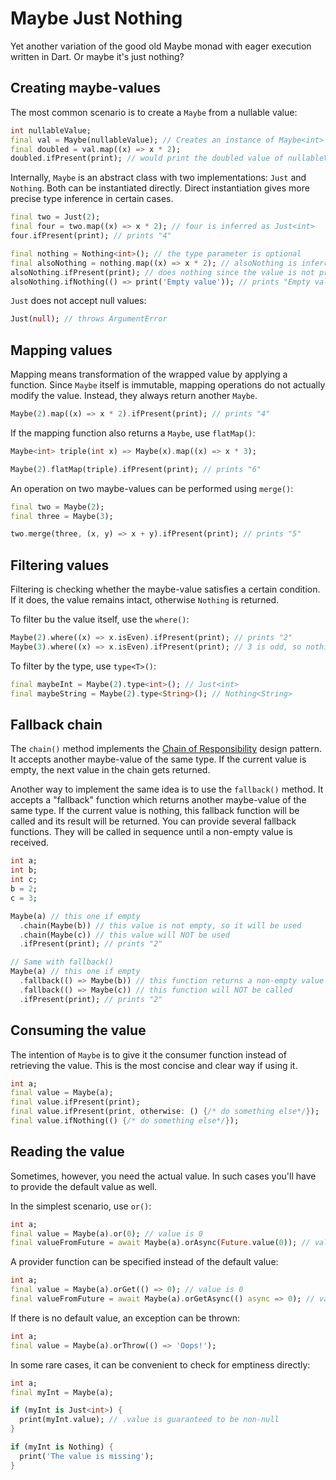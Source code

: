 # Maybe Just Nothing
Yet another variation of the good old Maybe monad with eager execution written in Dart. 
Or maybe it\'s just nothing?

## Creating maybe-values
The most common scenario is to create a `Maybe` from a nullable value:
```dart
int nullableValue;
final val = Maybe(nullableValue); // Creates an instance of Maybe<int>
final doubled = val.map((x) => x * 2);
doubled.ifPresent(print); // would print the doubled value of nullableValue if it's not null
```

Internally, `Maybe` is an abstract class with two implementations: `Just` and `Nothing`. 
Both can be instantiated directly. Direct instantiation gives more precise type inference in certain cases.

```dart
final two = Just(2);
final four = two.map((x) => x * 2); // four is inferred as Just<int>
four.ifPresent(print); // prints "4"

final nothing = Nothing<int>(); // the type parameter is optional
final alsoNothing = nothing.map((x) => x * 2); // alsoNothing is inferred as Nothing<int>
alsoNothing.ifPresent(print); // does nothing since the value is not present
alsoNothing.ifNothing(() => print('Empty value')); // prints "Empty value"
```

`Just` does not accept null values:

```dart
Just(null); // throws ArgumentError
```

## Mapping values
Mapping means transformation of the wrapped value by applying a function. 
Since `Maybe` itself is immutable, mapping operations do not actually modify the value.
Instead, they always return another `Maybe`. 
```dart
Maybe(2).map((x) => x * 2).ifPresent(print); // prints "4"
```

If the mapping function also returns a `Maybe`, use `flatMap()`:
```dart
Maybe<int> triple(int x) => Maybe(x).map((x) => x * 3);

Maybe(2).flatMap(triple).ifPresent(print); // prints "6"
```

An operation on two maybe-values can be performed using `merge()`:
```dart
final two = Maybe(2);
final three = Maybe(3);

two.merge(three, (x, y) => x + y).ifPresent(print); // prints "5"
```

## Filtering values
Filtering is checking whether the maybe-value satisfies a certain condition. If it does, 
the value remains intact, otherwise `Nothing` is returned. 

To filter bu the value itself, use the `where()`: 
```dart
Maybe(2).where((x) => x.isEven).ifPresent(print); // prints "2"
Maybe(3).where((x) => x.isEven).ifPresent(print); // 3 is odd, so nothing happens
```

To filter by the type, use `type<T>()`:
```dart
final maybeInt = Maybe(2).type<int>(); // Just<int>
final maybeString = Maybe(2).type<String>(); // Nothing<String>
```

## Fallback chain
The `chain()` method implements the [Chain of Responsibility] design pattern. It accepts another
maybe-value of the same type. If the current value is empty, the next value in the chain gets returned.

Another way to implement the same idea is to use the `fallback()` method. It accepts a "fallback" 
function which returns another maybe-value of the same type. If the current value is nothing, 
this fallback function will be called and its result will be returned. You can provide several fallback functions. 
They will be called in sequence until a non-empty value is received.


```dart
int a;
int b;
int c;
b = 2;
c = 3;

Maybe(a) // this one if empty
  .chain(Maybe(b)) // this value is not empty, so it will be used
  .chain(Maybe(c)) // this value will NOT be used
  .ifPresent(print); // prints "2"

// Same with fallback()
Maybe(a) // this one if empty
  .fallback(() => Maybe(b)) // this function returns a non-empty value
  .fallback(() => Maybe(c)) // this function will NOT be called
  .ifPresent(print); // prints "2"
```

## Consuming the value
The intention of `Maybe` is to give it the consumer function instead of retrieving the value.
This is the most concise and clear way if using it.
```dart
int a;
final value = Maybe(a);
final value.ifPresent(print);
final value.ifPresent(print, otherwise: () {/* do something else*/});
final value.ifNothing(() {/* do something else*/});
```

## Reading the value
Sometimes, however, you need the actual value. In such cases you'll have to provide the default value as well. 

In the simplest scenario, use `or()`:

```dart
int a;
final value = Maybe(a).or(0); // value is 0
final valueFromFuture = await Maybe(a).orAsync(Future.value(0)); // value is 0
```

A provider function can be specified instead of the default value:

```dart
int a;
final value = Maybe(a).orGet(() => 0); // value is 0
final valueFromFuture = await Maybe(a).orGetAsync(() async => 0); // value is 0
```

If there is no default value, an exception can be thrown:

```dart
int a;
final value = Maybe(a).orThrow(() => 'Oops!');
```

In some rare cases, it can be convenient to check for emptiness directly:

```dart
int a;
final myInt = Maybe(a);

if (myInt is Just<int>) {
  print(myInt.value); // .value is guaranteed to be non-null
}

if (myInt is Nothing) {
  print('The value is missing');
}
```

[Chain of Responsibility]: https://refactoring.guru/design-patterns/chain-of-responsibility
